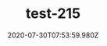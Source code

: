 ---
title: test-215
date: 2020-07-30T07:53:59.980Z
banner_subcontent: asdfsf
category: Case studies
focus: Developing policy and practice
role: Line manager/supervisor
organisation_size: Large (250+ employees)
industry: Science & Pharmaceuticals
content: Lorem ipsum dolor sit amet, consectetur adipiscing elit, sed do eiusmod tempor incididunt ut labore et dolore magna aliqua. Ut enim ad minim veniam, quis nostrud exercitation ullamco laboris nisi ut aliquip ex ea commodo consequat. Duis aute irure dolor in reprehenderit in voluptate velit esse cillum dolore eu fugiat nulla pariatur. Excepteur sint occaecat cupidatat non proident, sunt in culpa qui officia deserunt mollit anim id est laborum.
---